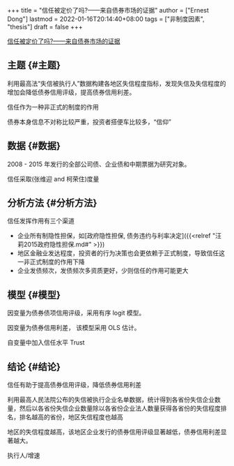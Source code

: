 +++
title = "信任被定价了吗?——来自债券市场的证据"
author = ["Ernest Dong"]
lastmod = 2022-01-16T20:14:40+08:00
tags = ["非制度因素", "thesis"]
draft = false
+++

[信任被定价了吗?——来自债券市场的证据](/ox-hugo/信任被定价了吗_——来自债券市场的证据_杨国超.pdf)


## 主题 {#主题}

利用最高法“失信被执行人”数据构建各地区失信程度指标，发现失信及失信程度的增加会降低债券信用评级，提高债券信用利差。

信任作为一种非正式的制度的作用

债券本身信息不对称比较严重，投资者搭便车比较多，“信仰”


## 数据 {#数据}

2008 - 2015 年发行的全部公司债、企业债和中期票据为研究对象。

信任采取(张维迎 and 柯荣住)度量


## 分析方法 {#分析方法}

信任发挥作用有三个渠道

-   企业所有制隐性担保，如[政府隐性担保, 债务违约与利率决定]({{<relref "汪莉2015政府隐性担保.md#" >}})
-   地区金融业发达程度，投资者的行为决策也会更依赖于正式制度，导致信任这一非正式制度的作用下降
-   企业发债频次，发债频次多资质更好，少则信任的作用可能更大


## 模型 {#模型}

因变量为债券债项信用评级，采用有序 logit 模型。

因变量为债券信用利差， 该模型采用 OLS 估计。

自变量中加入信任水平 Trust


## 结论 {#结论}

信任有助于提高债券信用评级，降低债券信用利差

利用最高人民法院公布的失信被执行企业名单数据，统计得到各省份失信企业数量，然后以各省份失信企业数量除以各省份企业法人数量获得各省份的失信程度排名，排名越高的省份，地区失信程度也越高

地区的失信程度越高，该地区企业发行的债券信用评级显著越低，债券信用利差显著越大。

执行人/增速